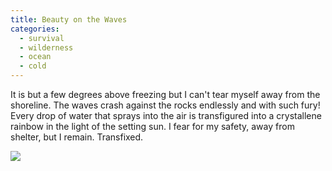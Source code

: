 ```yaml
---
title: Beauty on the Waves
categories:
  - survival
  - wilderness
  - ocean
  - cold
---
```

It is but a few degrees above freezing but I can't tear myself away from the shoreline. The waves crash against the rocks endlessly and with such fury! Every drop of water that sprays into the air is transfigured into a crystallene rainbow in the light of the setting sun. I fear for my safety, away from shelter, but I remain. Transfixed.

<img src="{{ _site_root }}assets/img/waves.jpg" />